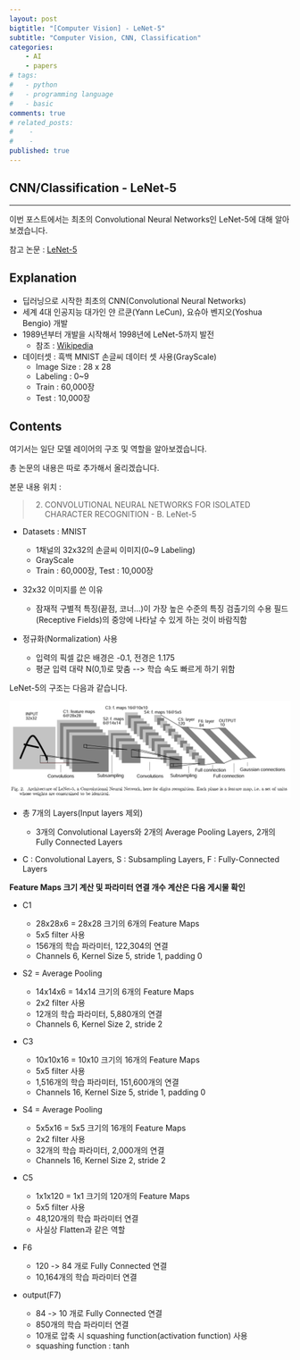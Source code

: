 ```yaml
---
layout: post
bigtitle: "[Computer Vision] - LeNet-5"
subtitle: "Computer Vision, CNN, Classification"
categories:
    - AI
    - papers
# tags:
#   - python
#   - programming language
#   - basic
comments: true
# related_posts:
#    -
#    - 
published: true
---
```



## CNN/Classification - LeNet-5

---
이번 포스트에서는 최초의 Convolutional Neural Networks인 LeNet-5에 대해 알아보겠습니다.

참고 논문 : [LeNet-5](/assests/paper/LeNet-5_1998.pdf)

## Explanation
- 딥러닝으로 시작한 최초의 CNN(Convolutional Neural Networks)
- 세계 4대 인공지능 대가인 얀 르쿤(Yann LeCun), 요슈아 벤지오(Yoshua Bengio) 개발
- 1989년부터 개발을 시작해서 1998년에 LeNet-5까지 발전
    - 참조 : [Wikipedia](https://en.wikipedia.org/wiki/LeNet)
- 데이터셋 : 흑백 MNIST 손글씨 데이터 셋 사용(GrayScale)
    - Image Size : 28 x 28
    - Labeling : 0~9
    - Train : 60,000장
    - Test : 10,000장

## Contents
여기서는 일단 모델 레이어의 구조 및 역할을 알아보겠습니다.

총 논문의 내용은 따로 추가해서 올리겠습니다.

본문 내용 위치 :
> 2. CONVOLUTIONAL NEURAL NETWORKS FOR ISOLATED CHARACTER RECOGNITION - B. LeNet-5


- Datasets : MNIST
    - 1채널의 32x32의 손글씨 이미지(0~9 Labeling)
    - GrayScale
    - Train : 60,000장, Test : 10,000장

- 32x32 이미지를 쓴 이유
    - 잠재적 구별적 특징(끝점, 코너...)이 가장 높은 수준의 특징 검출기의 수용 필드(Receptive Fields)의 중앙에 나타날 수 있게 하는 것이 바람직함

- 정규화(Normalization) 사용
    - 입력의 픽셀 값은 배경은 -0.1, 전경은 1.175
    - 평균 입력 대략 N(0,1)로 맞춤 --> 학습 속도 빠르게 하기 위함

LeNet-5의 구조는 다음과 같습니다.

![LeNet-5 Model Layer Structure](/assets/img/AI/papers/LeNet-5_layers.png)

- 총 7개의 Layers(Input layers 제외)
    - 3개의 Convolutional Layers와 2개의 Average Pooling Layers, 2개의 Fully Connected Layers

- C : Convolutional Layers, S : Subsampling Layers, F : Fully-Connected Layers

**Feature Maps 크기 계산 및 파라미터 연결 개수 계산은 다음 게시물 확인**

- C1 
    - 28x28x6 = 28x28 크기의 6개의 Feature Maps
    - 5x5 filter 사용
    - 156개의 학습 파라미터, 122,304의 연결
    - Channels 6, Kernel Size 5, stride 1, padding 0

- S2 = Average Pooling
    - 14x14x6 = 14x14 크기의 6개의 Feature Maps
    - 2x2 filter 사용
    - 12개의 학습 파라미터, 5,880개의 연결
    - Channels 6, Kernel Size 2, stride 2

- C3
    - 10x10x16 = 10x10 크기의 16개의 Feature Maps
    - 5x5 filter 사용
    - 1,516개의 학습 파라미터, 151,600개의 연결
    - Channels 16, Kernel Size 5, stride 1, padding 0

- S4 = Average Pooling
    - 5x5x16 = 5x5 크기의 16개의 Feature Maps
    - 2x2 filter 사용
    - 32개의 학습 파라미터, 2,000개의 연결
    - Channels 16, Kernel Size 2, stride 2

- C5
    - 1x1x120 = 1x1 크기의 120개의 Feature Maps
    - 5x5 filter 사용
    - 48,120개의 학습 파라미터 연결
    - 사실상 Flatten과 같은 역할

- F6
    - 120 -> 84 개로 Fully Connected 연결
    - 10,164개의 학습 파라미터 연결

- output(F7)
    - 84 -> 10 개로 Fully Connected 연결
    - 850개의 학습 파라미터 연결
    - 10개로 압축 시 squashing function(activation function) 사용
    - squashing function : tanh
    
